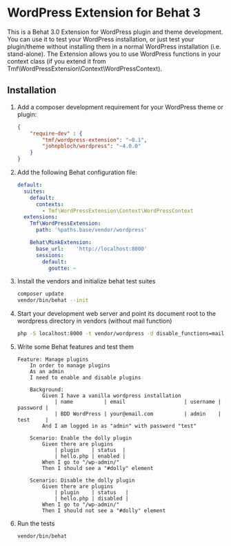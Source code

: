 WordPress Extension for Behat 3
===============================

This is a Behat 3.0 Extension for WordPress plugin and theme development. 
You can use it to test your WordPress installation, or just test your plugin/theme without installing them in a normal WordPress installation (i.e. stand-alone).
The Extension allows you to use WordPress functions in your context class (if you extend it from Tmf\WordPressExtension\Context\WordPressContext).

Installation
------------

1. Add a composer development requirement for your WordPress theme or plugin:

    ```json
    {
        "require-dev" : {
            "tmf/wordpress-extension": "~0.1",
            "johnpbloch/wordpress": "~4.0.0"
        }
    }
    ```

2. Add the following Behat configuration file:

    ```yml
    default:
      suites:
        default:
          contexts:
            - Tmf\WordPressExtension\Context\WordPressContext
      extensions:
        Tmf\WordPressExtension:
          path: '%paths.base/vendor/wordpress'
    
        Behat\MinkExtension:
          base_url:    'http://localhost:8000'
          sessions:
            default:
              goutte: ~
    
    ```

3. Install the vendors and initialize behat test suites

    ```bash
    composer update
    vendor/bin/behat --init
    ```

4. Start your development web server and point its document root to the wordpress directory in vendors (without mail function)

    ```bash
    php -S localhost:8000 -t vendor/wordpress -d disable_functions=mail
    ```

5. Write some Behat features and test them

    ```
    Feature: Manage plugins
        In order to manage plugins
        As an admin
        I need to enable and disable plugins
    
        Background:
            Given I have a vanilla wordpress installation
                | name          | email                   | username | password |
                | BDD WordPress | your@email.com          | admin    | test     |
            And I am logged in as "admin" with password "test"
    
        Scenario: Enable the dolly plugin
            Given there are plugins
                | plugin    | status  |
                | hello.php | enabled |
            When I go to "/wp-admin/"
            Then I should see a "#dolly" element
    
        Scenario: Disable the dolly plugin
            Given there are plugins
                | plugin    | status   |
                | hello.php | disabled |
            When I go to "/wp-admin/"
            Then I should not see a "#dolly" element
    
    ```

6. Run the tests

    ```bash
    vendor/bin/behat
    ```
